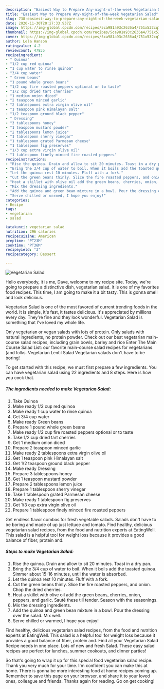 ```yaml
---
description: "Easiest Way to Prepare Any-night-of-the-week Vegetarian Salad"
title: "Easiest Way to Prepare Any-night-of-the-week Vegetarian Salad"
slug: 738-easiest-way-to-prepare-any-night-of-the-week-vegetarian-salad
date: 2020-11-30T20:27:33.937Z
image: https://img-global.cpcdn.com/recipes/5ca981a93c2636a4/751x532cq70/vegetarian-salad-recipe-main-photo.jpg
thumbnail: https://img-global.cpcdn.com/recipes/5ca981a93c2636a4/751x532cq70/vegetarian-salad-recipe-main-photo.jpg
cover: https://img-global.cpcdn.com/recipes/5ca981a93c2636a4/751x532cq70/vegetarian-salad-recipe-main-photo.jpg
author: Lela Hanson
ratingvalue: 4.2
reviewcount: 47835
recipeingredient:
- " Quinoa"
- "1/2 cup red quinoa"
- "1 cup water to rinse quinoa"
- "3/4 cup water"
- " Green beans"
- "1 pound whole green beans"
- "1/2 cup fire roasted peppers optional or to taste"
- "1/2 cup dried tart cherries"
- "1 medium onion diced"
- "2 teaspoon minced garlic"
- "2 tablespoons extra virgin olive oil"
- "1 teaspoon pink Himalayan salt"
- "1/2 teaspoon ground black pepper"
- " Dressing"
- "3 tablespoons honey"
- "1 teaspoon mustard powder"
- "2 tablespoons lemon juice"
- "1 tablespoon sherry vinegar"
- "1 tablespoon grated Parmesan cheese"
- "1 tablespoon fig preserves"
- "1/3 cup extra virgin olive oil"
- "1 tablespoon finely minced fire roasted peppers"
recipeinstructions:
- "Rise the quinoa. Drain and allow to sit 20 minutes. Toast in a dry pan."
- "Bring the 3/4 cup of water to boil. When it boils add the toasted quinoa. Simmer about 15-16 minutes, until the water is absorbed."
- "Let the quinoa rest 10 minutes. Fluff with a fork."
- "Cut the green beans thinly. Slice the fire roasted peppers, and onion. Chop the dried cherries."
- "Heat a skillet with olive oil add the green beans, cherries, onion, peppers, and garlic. Sauté these till tender. Season with the seasonings."
- "Mix the dressing ingredients."
- "Add the quinoa and green bean mixture in a bowl. Pour the dressing over the salad. Mix well."
- "Serve chilled or warmed, I hope you enjoy!"
categories:
- Recipe
tags:
- vegetarian
- salad

katakunci: vegetarian salad 
nutrition: 296 calories
recipecuisine: American
preptime: "PT23M"
cooktime: "PT36M"
recipeyield: "3"
recipecategory: Dessert

---
```



![Vegetarian Salad](https://img-global.cpcdn.com/recipes/5ca981a93c2636a4/751x532cq70/vegetarian-salad-recipe-main-photo.jpg)

Hello everybody, it is me, Dave, welcome to my recipe site. Today, we're going to prepare a distinctive dish, vegetarian salad. It is one of my favorites food recipes. This time, I am going to make it a bit tasty. This is gonna smell and look delicious.

Vegetarian Salad is one of the most favored of current trending foods in the world. It is simple, it's fast, it tastes delicious. It's appreciated by millions every day. They're fine and they look wonderful. Vegetarian Salad is something that I've loved my whole life.

Only vegetarian or vegan salads with lots of protein. Only salads with natural ingredients, no protein powder. Check out our best vegetarian main-course salad recipes, including grain bowls, barley and rice Enter The Main Course Salad List: our favorite main-course salad recipes for vegetarians (and folks. Vegetarian Lentil Salad Vegetarian salads don&#39;t have to be boring!


To get started with this recipe, we must first prepare a few ingredients. You can have vegetarian salad using 22 ingredients and 8 steps. Here is how you cook that.

<!--inarticleads1-->

##### The ingredients needed to make Vegetarian Salad:

1. Take  Quinoa
1. Make ready 1/2 cup red quinoa
1. Make ready 1 cup water to rinse quinoa
1. Get 3/4 cup water
1. Make ready  Green beans
1. Prepare 1 pound whole green beans
1. Make ready 1/2 cup fire roasted peppers optional or to taste
1. Take 1/2 cup dried tart cherries
1. Get 1 medium onion diced
1. Prepare 2 teaspoon minced garlic
1. Make ready 2 tablespoons extra virgin olive oil
1. Get 1 teaspoon pink Himalayan salt
1. Get 1/2 teaspoon ground black pepper
1. Make ready  Dressing
1. Prepare 3 tablespoons honey
1. Get 1 teaspoon mustard powder
1. Prepare 2 tablespoons lemon juice
1. Prepare 1 tablespoon sherry vinegar
1. Take 1 tablespoon grated Parmesan cheese
1. Make ready 1 tablespoon fig preserves
1. Get 1/3 cup extra virgin olive oil
1. Prepare 1 tablespoon finely minced fire roasted peppers


Get endless flavor combos for fresh vegetable salads. Salads don&#39;t have to be boring and made of up just lettuce and tomato. Find healthy, delicious vegetarian salad recipes, from the food and nutrition experts at EatingWell. This salad is a helpful tool for weight loss because it provides a good balance of fiber, protein and. 

<!--inarticleads2-->

##### Steps to make Vegetarian Salad:

1. Rise the quinoa. Drain and allow to sit 20 minutes. Toast in a dry pan.
1. Bring the 3/4 cup of water to boil. When it boils add the toasted quinoa. Simmer about 15-16 minutes, until the water is absorbed.
1. Let the quinoa rest 10 minutes. Fluff with a fork.
1. Cut the green beans thinly. Slice the fire roasted peppers, and onion. Chop the dried cherries.
1. Heat a skillet with olive oil add the green beans, cherries, onion, peppers, and garlic. Sauté these till tender. Season with the seasonings.
1. Mix the dressing ingredients.
1. Add the quinoa and green bean mixture in a bowl. Pour the dressing over the salad. Mix well.
1. Serve chilled or warmed, I hope you enjoy!


Find healthy, delicious vegetarian salad recipes, from the food and nutrition experts at EatingWell. This salad is a helpful tool for weight loss because it provides a good balance of fiber, protein and. Find all your Vegetarian Salad Recipe needs in one place. Lots of new and fresh Salad. These easy salad recipes are perfect for lunches, summer cookouts, and dinner parties! 

So that's going to wrap it up for this special food vegetarian salad recipe. Thank you very much for your time. I'm confident you can make this at home. There is gonna be more interesting food at home recipes coming up. Remember to save this page on your browser, and share it to your loved ones, colleague and friends. Thanks again for reading. Go on get cooking!
